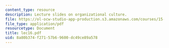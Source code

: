 ```yaml
---
content_type: resource
description: Lecture slides on organizational culture.
file: https://ol-ocw-studio-app-production.s3.amazonaws.com/courses/15-301-managerial-psychology-fall-2006/8a80b374f27157b69600dc49ce89a578_lec16.pdf
file_type: application/pdf
resourcetype: Document
title: lec16.pdf
uid: 8a80b374-f271-57b6-9600-dc49ce89a578
---
```

